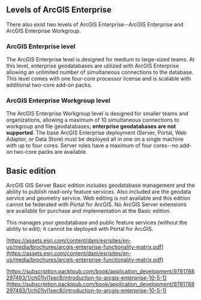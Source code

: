 ---
---

## Levels of ArcGIS Enterprise

There also exist two levels of ArcGIS Enterprise--ArcGIS Enterprise and ArcGIS Enterprise Workgroup.

### ArcGIS Enterprise level

The ArcGIS Enterprise level is designed for medium to large-sized teams. At this level, enterprise geodatabases are utilized with ArcGIS Enterprise allowing an unlimited number of simultaneous connections to the database. This level comes with one four-core processor license and is scalable with additional two-core add-on packs.

### ArcGIS Enterprise Workgroup level

The ArcGIS Enterprise Workgroup level is designed for smaller teams and organizations, allowing a maximum of 10 simultaneous connections to workgroup and file geodatabases; **enterprise geodatabases are not supported**. The base ArcGIS Enterprise deployment (Server, Portal, Web Adaptor, or Data Store) must be deployed all in one on a single machine with up to four cores. Server roles have a maximum of four cores--no add-on two-core packs are available.

## Basic edition

ArcGIS GIS Server Basic edition includes geodatabase management and the ability to publish read-only feature services. Also included are the geodata service and geometry service. Web editing is not available and this edition cannot be federated with Portal for ArcGIS. No ArcGIS Server extensions are available for purchase and implementation at the Basic edition.

This manages your geodatabase and public feature services (without the ability to edit); it cannot be deployed with Portal for ArcGIS.

[https://assets.esri.com/content/dam/esrisites/en-us/media/brochures/arcgis-enterprise-functionality-matrix.pdf](https://assets.esri.com/content/dam/esrisites/en-us/media/brochures/arcgis-enterprise-functionality-matrix.pdf)

[https://subscription.packtpub.com/book/application_development/9781788297493/1/ch01lvl1sec8/introduction-to-arcgis-enterprise-10-5-1](https://subscription.packtpub.com/book/application_development/9781788297493/1/ch01lvl1sec8/introduction-to-arcgis-enterprise-10-5-1)
